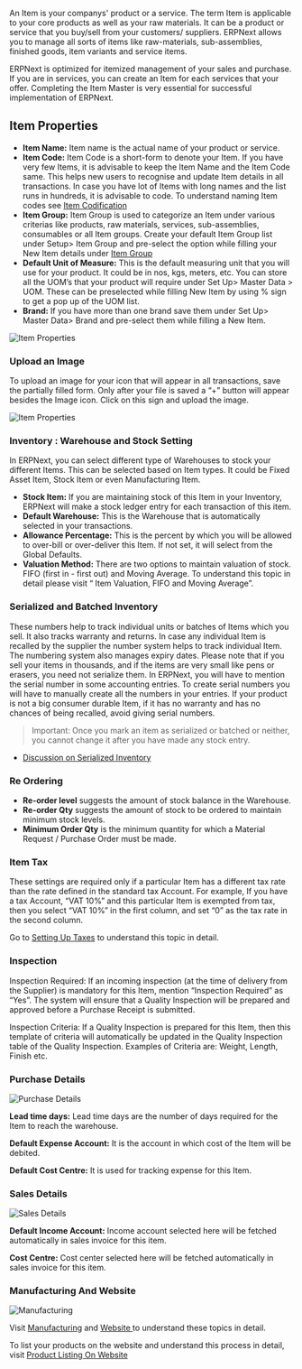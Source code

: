 An Item is your companys' product or a service. The term Item is applicable to
your core products as well as your raw materials. It can be a product or
service that you buy/sell from your customers/ suppliers. ERPNext allows you
to manage all sorts of items like raw-materials, sub-assemblies, finished
goods, item variants and service items.

ERPNext is optimized for itemized management of your sales and purchase. If
you are in services, you can create an Item for each services that your offer.
Completing the Item Master is very essential for successful implementation of
ERPNext.

## Item Properties

  * **Item Name:** Item name is the actual name of your product or service.
  * **Item Code:** Item Code is a short-form to denote your Item. If you have very few Items, it is advisable to keep the Item Name and the Item Code same. This helps new users to recognise and update Item details in all transactions. In case you have lot of Items with long names and the list runs in hundreds, it is advisable to code. To understand naming Item codes see [Item Codification](/user-guide/stock-inventory/item-master/item-codification)
  * **Item Group:** Item Group is used to categorize an Item under various criterias like products, raw materials, services, sub-assemblies, consumables or all Item groups. Create your default Item Group list under Setup> Item Group and pre-select the option while filling your New Item details under [Item Group](/user-guide/stock-inventory/item-group)
  * **Default Unit of Measure:** This is the default measuring unit that you will use for your product. It could be in nos, kgs, meters, etc. You can store all the UOM’s that your product will require under Set Up> Master Data > UOM. These can be preselected while filling New Item by using % sign to get a pop up of the UOM list. 
  * **Brand:** If you have more than one brand save them under Set Up> Master Data> Brand and pre-select them while filling a New Item.

![Item Properties](assets/erpnext_org/images/erpnext/item-properties.png)

### Upload an Image

To upload an image for your icon that will appear in all transactions, save
the partially filled form. Only after your file is saved a “+” button will
appear besides the Image icon. Click on this sign and upload the image.

![Item Properties](assets/erpnext_org/images/erpnext/item-add-image.png)

### Inventory : Warehouse and Stock Setting

In ERPNext, you can select different type of Warehouses to stock your
different Items. This can be selected based on Item types. It could be Fixed
Asset Item, Stock Item or even Manufacturing Item.

  * **Stock Item:** If you are maintaining stock of this Item in your Inventory, ERPNext will make a stock ledger entry for each transaction of this item.
  * **Default Warehouse:** This is the Warehouse that is automatically selected in your transactions. 
  * **Allowance Percentage:** This is the percent by which you will be allowed to over-bill or over-deliver this Item. If not set, it will select from the Global Defaults. 
  * **Valuation Method:** There are two options to maintain valuation of stock. FIFO (first in - first out) and Moving Average. To understand this topic in detail please visit “ Item Valuation, FIFO and Moving Average”.

### Serialized and Batched Inventory

These numbers help to track individual units or batches of Items which you
sell. It also tracks warranty and returns. In case any individual Item is
recalled by the supplier the number system helps to track individual Item. The
numbering system also manages expiry dates. Please note that if you sell your
items in thousands, and if the items are very small like pens or erasers, you
need not serialize them. In ERPNext, you will have to mention the serial
number in some accounting entries. To create serial numbers you will have to
manually create all the numbers in your entries. If your product is not a big
consumer durable Item, if it has no warranty and has no chances of being
recalled, avoid giving serial numbers.

> Important: Once you mark an item as serialized or batched or neither, you
cannot change it after you have made any stock entry.

  * [Discussion on Serialized Inventory](/user-guide/stock-inventory/serialized-inventory)  

### Re Ordering

  * **Re-order level** suggests the amount of stock balance in the Warehouse. 
  * **Re-order Qty** suggests the amount of stock to be ordered to maintain minimum stock levels.
  * **Minimum Order Qty** is the minimum quantity for which a Material Request / Purchase Order must be made.

### Item Tax

These settings are required only if a particular Item has a different tax rate
than the rate defined in the standard tax Account. For example, If you have a
tax Account, “VAT 10%” and this particular Item is exempted from tax, then you
select “VAT 10%” in the first column, and set “0” as the tax rate in the
second column.

Go to [Setting Up Taxes](/user-guide/setting-up/setting-up-taxes) to understand this topic in detail.

### Inspection

Inspection Required: If an incoming inspection (at the time of delivery from
the Supplier) is mandatory for this Item, mention “Inspection Required” as
“Yes”. The system will ensure that a Quality Inspection will be prepared and
approved before a Purchase Receipt is submitted.

Inspection Criteria: If a Quality Inspection is prepared for this Item, then
this template of criteria will automatically be updated in the Quality
Inspection table of the Quality Inspection. Examples of Criteria are: Weight,
Length, Finish etc.

### Purchase Details

![Purchase Details](assets/erpnext_org/images/erpnext/item-purchase.png)

**Lead time days:** Lead time days are the number of days required for the Item to reach the warehouse.

**Default Expense Account:** It is the account in which cost of the Item will be debited.

**Default Cost Centre:** It is used for tracking expense for this Item.

### Sales Details

![Sales Details](assets/erpnext_org/images/erpnext/item-sales.png)

**Default Income Account:** Income account selected here will be fetched automatically in sales invoice for this item.

**Cost Centre:** Cost center selected here will be fetched automatically in sales invoice for this item.

### Manufacturing And Website

![Manufacturing](assets/erpnext_org/images/erpnext/item-manufacturing-website.png)

Visit [Manufacturing](/user-guide/manufacturing) and [Website ](/user-guide/setting-up-your-website-webshop)to understand these topics in detail.

To list your products on the website and understand this process in detail,
visit [Product Listing On Website](/user-guide/setting-up-your-website-webshop/add-products-to-website)

